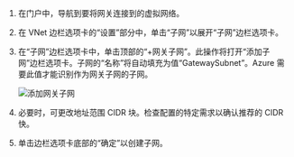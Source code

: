 1. 在门户中，导航到要将网关连接到的虚拟网络。

2. 在 VNet 边栏选项卡的“设置”部分中，单击“子网”以展开“子网”边栏选项卡。

3. 在“子网”边栏选项卡中，单击顶部的“+网关子网”。此操作将打开“添加子网”边栏选项卡。子网的“名称”将自动填充为值“GatewaySubnet”。Azure 需要此值才能识别作为网关子网的子网。

	![添加网关子网](./media/vpn-gateway-add-gwsubnet-rm-portal-include/addgwsubnet250.png)

4. 必要时，可更改地址范围 CIDR 块。检查配置的特定需求以确认推荐的 CIDR 快。

5. 单击边栏选项卡底部的“确定”以创建子网。

<!---HONumber=Mooncake_0822_2016-->